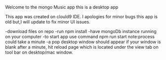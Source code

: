 Welcome to the mongo Music app this is a desktop app 

This app was created on clould9 IDE. I apologies for minor bugs this app is old but,I will update to fix minor UI issues.



-download files on repo
-run npm install
-have mongoDb instance running on your computer
-to start app use command npm run start note:process could take a minute
-a pop desktop window should appear if your window is blank after a minute,
 hit reload page which is located under the view tab on tool bar on desktop/mac window.
